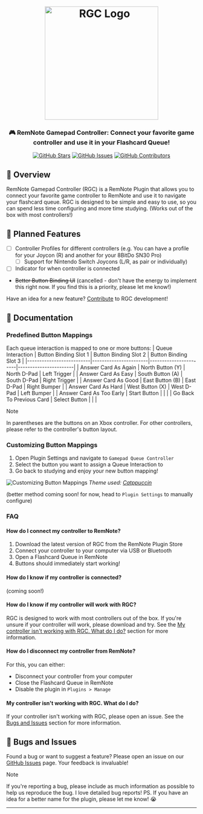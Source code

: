 <h1 align="center">
	<img src="https://raw.githubusercontent.com/coldenate/remnote-gamepad/main/assets/logo.svg" alt="RGC Logo" height="300px">
</h1>

<h3 align="center">
	🎮 RemNote Gamepad Controller: Connect your favorite game controller and use it in your Flashcard Queue!
</h3>

<p align="center">
	<a href="https://github.com/coldenate/remnote-gamepad/stargazers"><img src="https://img.shields.io/github/stars/coldenate/remnote-gamepad?colorA=363a4f&colorB=b7bdf8&style=for-the-badge" alt="GitHub Stars"></a>
	<a href="https://github.com/coldenate/remnote-gamepad/issues"><img src="https://img.shields.io/github/issues/coldenate/remnote-gamepad?colorA=363a4f&colorB=f5a97f&style=for-the-badge" alt="GitHub Issues"></a>
	<a href="https://github.com/coldenate/remnote-gamepad/contributors"><img src="https://img.shields.io/github/contributors/coldenate/remnote-gamepad?colorA=363a4f&colorB=a6da95&style=for-the-badge" alt="GitHub Contributors"></a>
</p>

<!-- <p align="center">
	<img src="https://raw.githubusercontent.com/coldenate/remnote-gamepad/main/.github/remnote-preview.gif" alt="RGC in Action">
</p> -->

## 👾 Overview

RemNote Gamepad Controller (RGC) is a RemNote Plugin that allows you to connect your favorite game controller to RemNote and use it to navigate your flashcard queue. RGC is designed to be simple and easy to use, so you can spend less time configuring and more time studying. (Works out of the box with most controllers!)

## 📅 Planned Features

- [ ] Controller Profiles for different controllers (e.g. You can have a profile for your Joycon (R) and another for your 8BitDo SN30 Pro)
  - [ ] Support for Nintendo Switch Joycons (L/R, as pair or individually)
- [ ] Indicator for when controller is connected
- ~~Better Button Binding UI~~ (cancelled - don't have the energy to implement this right now. If you find this is a priority, please let me know!)

Have an idea for a new feature? [Contribute](CONTRIBUTING.md) to RGC development!

## 📖 Documentation

### Predefined Button Mappings

Each queue interaction is mapped to one or more buttons:
| Queue Interaction | Button Binding Slot 1 | Button Binding Slot 2 | Button Binding Slot 3 |
|--------------------------|-----------------------|-----------------------|-----------------------|
| Answer Card As Again | North Button (Y) | North D-Pad | Left Trigger |
| Answer Card As Easy | South Button (A) | South D-Pad | Right Trigger |
| Answer Card As Good | East Button (B) | East D-Pad | Right Bumper |
| Answer Card As Hard | West Button (X) | West D-Pad | Left Bumper |
| Answer Card As Too Early | Start Button | | |
| Go Back To Previous Card | Select Button | | |

> [!NOTE]
> In parentheses are the buttons on an Xbox controller. For other controllers, please refer to the controller's button layout.

### Customizing Button Mappings

1. Open Plugin Settings and navigate to `Gamepad Queue Controller`
2. Select the button you want to assign a Queue Interaction to
3. Go back to studying and enjoy your new button mapping!

![Customizing Button Mappings](https://raw.githubusercontent.com/coldenate/remnote-gamepad/main/assets/customizing-button-mappings.gif)
_Theme used: [Catppuccin](https://remnote.com/plugins/catppuccin)_

(better method coming soon! for now, head to `Plugin Settings` to manually configure)

### FAQ

#### How do I connect my controller to RemNote?

1. Download the latest version of RGC from the RemNote Plugin Store
2. Connect your controller to your computer via USB or Bluetooth
3. Open a Flashcard Queue in RemNote
4. Buttons should immediately start working!

#### How do I know if my controller is connected?

(coming soon!)

#### How do I know if my controller will work with RGC?

RGC is designed to work with most controllers out of the box. If you're unsure if your controller will work, please download and try. See the [My controller isn't working with RGC. What do I do?](#my-controller-isnt-working-with-rgc-what-do-i-do) section for more information.

#### How do I disconnect my controller from RemNote?

For this, you can either:

- Disconnect your controller from your computer
- Close the Flashcard Queue in RemNote
- Disable the plugin in `Plugins > Manage`
<!--

#### How do I customize the button mappings?

(coming soon! for now, head to `Plugin Settings` to manually configure) -->

#### My controller isn't working with RGC. What do I do?

If your controller isn't working with RGC, please open an issue. See the [Bugs and Issues](#🐛-bugs-and-issues) section for more information.

## 🐛 Bugs and Issues

Found a bug or want to suggest a feature? Please open an issue on our [GitHub Issues](https://github.com/coldenate/remnote-gamepad/issues) page. Your feedback is invaluable!

> [!NOTE]
> If you're reporting a bug, please include as much information as possible to help us reproduce the bug. I love detailed bug reports!
> PS. If you have an idea for a better name for the plugin, please let me know! 😭

---
